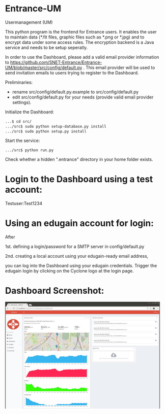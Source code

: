 # Entrance-UM
Usermanagement (UM)

This python program is the frontend for Entrance users. It enables the user to maintain data (*.fit files, graphic files such as *.png or *.jpg) and to encrypt data under some access rules. The encryption backend is a Java service and needs to be setup seperatly. 

In order to use the Dashboard, please add a valid email provider information to https://github.com/SNET-Entrance/Entrance-UM/blob/master/src/config/default.py . This email provider will be used to send invitation emails to users trying to register to the Dashboard.


Preliminaries:

- rename src/config/default.py.example to src/config/default.py 
- edit src/config/default.py for your needs (provide valid email provider settings).

Initialize the Dashboard:
 	
	...$ cd src/
	.../src$ sudo python setup-database.py install 
	.../src$ sudo python setup.py install
	
Start the service:
	
	.../src$ python run.py
	
Check whether a hidden ".entrance" directory in your home folder exists.

# Login to the Dashboard using a test account: 
Testuser:Test1234

# Using an edugain account for login:
 After
 
 1st. defining a login/password for a SMTP server in config/default.py
 
 2nd. creating a local account using your edugain-ready email address,
 
 you can log into the Dashboard using your edugain credentials. Trigger the edugain login by clicking on the Cyclone logo at the login page.

# Dashboard Screenshot:
![alt text](https://github.com/SNET-Entrance/Entrance-UM/blob/master/Screenshot_Dashboard.jpg)

